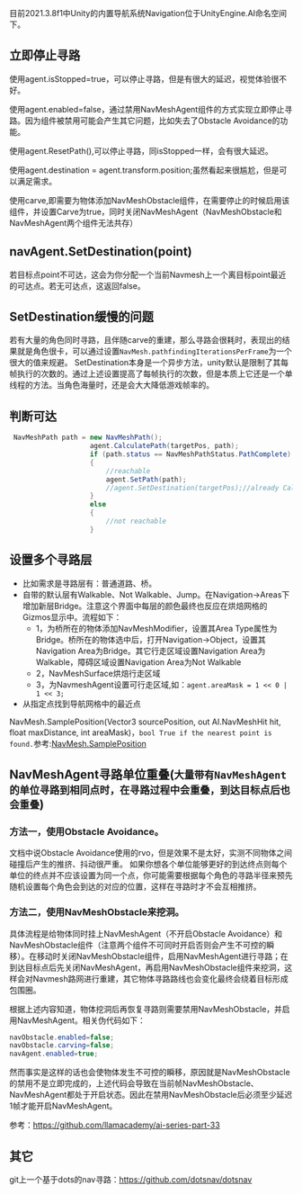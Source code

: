 目前2021.3.8f1中Unity的内置导航系统Navigation位于UnityEngine.AI命名空间下。
 
## 立即停止寻路

使用agent.isStopped=true，可以停止寻路，但是有很大的延迟，视觉体验很不好。

使用agent.enabled=false，通过禁用NavMeshAgent组件的方式实现立即停止寻路。因为组件被禁用可能会产生其它问题，比如失去了Obstacle Avoidance的功能。

使用agent.ResetPath(),可以停止寻路，同isStopped一样，会有很大延迟。

使用agent.destination = agent.transform.position;虽然看起来很尴尬，但是可以满足需求。

使用carve,即需要为物体添加NavMeshObstacle组件，在需要停止的时候启用该组件，并设置Carve为true，同时关闭NavMeshAgent（NavMeshObstacle和NavMeshAgent两个组件无法共存）

## navAgent.SetDestination(point)

若目标点point不可达，这会为你分配一个当前Navmesh上一个离目标point最近的可达点。若无可达点，这返回false。

## SetDestination缓慢的问题

若有大量的角色同时寻路，且伴随carve的重建，那么寻路会很耗时，表现出的结果就是角色很卡，可以通过设置``NavMesh.pathfindingIterationsPerFrame``为一个很大的值来规避。
SetDestination本身是一个异步方法，unity默认是限制了其每帧执行的次数的。通过上述设置提高了每帧执行的次数，但是本质上它还是一个单线程的方法。当角色海量时，还是会大大降低游戏帧率的。


## 判断可达
```csharp
 NavMeshPath path = new NavMeshPath();
                    agent.CalculatePath(targetPos, path);
                    if (path.status == NavMeshPathStatus.PathComplete)
                    {
                        //reachable
                        agent.SetPath(path);
                        //agent.SetDestination(targetPos);//already CalculatePath,so use SetPath is more effective than SetDestination
                    }
                    else
                    {
                        //not reachable
                    }
```

## 设置多个寻路层
- 比如需求是寻路层有：普通道路、桥。
- 自带的默认层有Walkable、Not Walkable、Jump。在Navigation->Areas下增加新层Bridge。注意这个界面中每层的颜色最终也反应在烘焙网格的Gizmos显示中。流程如下：
  - 1，为桥所在的物体添加NavMeshModifier，设置其Area Type属性为Bridge。桥所在的物体选中后，打开Navigation->Object，设置其Navigation Area为Bridge。其它行走区域设置Navigation Area为Walkable，障碍区域设置Navigation Area为Not Walkable
  - 2，NavMeshSurface烘焙行走区域
  - 3，为NavmeshAgent设置可行走区域,如：``agent.areaMask = 1 << 0 | 1 << 3;``
- 从指定点找到导航网格中的最近点

NavMesh.SamplePosition(Vector3 sourcePosition, out AI.NavMeshHit hit, float maxDistance, int areaMask)，``bool True if the nearest point is found.``参考:[NavMesh.SamplePosition](https://docs.unity3d.com/ScriptReference/AI.NavMesh.SamplePosition.html)

## NavMeshAgent寻路单位重叠(``大量带有NavMeshAgent的单位寻路到相同点时，在寻路过程中会重叠，到达目标点后也会重叠``)
### 方法一，使用Obstacle Avoidance。
文档中说Obstacle Avoidance使用的rvo，但是效果不是太好，实测不同物体之间碰撞后产生的推挤、抖动很严重。
如果你想各个单位能够更好的到达终点则每个单位的终点并不应该设置为同一个点，你可能需要根据每个角色的寻路半径来预先随机设置每个角色会到达的对应的位置，这样在寻路时才不会互相推挤。
### 方法二，使用NavMeshObstacle来挖洞。
具体流程是给物体同时挂上NavMeshAgent（不开启Obstacle Avoidance）和NavMeshObstacle组件（注意两个组件不可同时开启否则会产生不可控的瞬移）。在移动时关闭NavMeshObstacle组件，启用NavMeshAgent进行寻路；在到达目标点后先关闭NavMeshAgent，再启用NavMeshObstacle组件来挖洞，这样会对Navmesh路网进行重建，其它物体寻路路线也会变化最终会绕着目标形成包围圈。

根据上述内容知道，物体挖洞后再恢复寻路则需要禁用NavMeshObstacle，并启用NavMeshAgent。相关伪代码如下：
```csharp
navObstacle.enabled=false;
navObstacle.carving=false;
navAgent.enabled=true;
```
然而事实是这样的话也会使物体发生不可控的瞬移，原因就是NavMeshObstacle的禁用不是立即完成的，上述代码会导致在当前帧NavMeshObstacle、NavMeshAgent都处于开启状态。因此在禁用NavMeshObstacle后必须至少延迟1帧才能开启NavMeshAgent。

参考：https://github.com/llamacademy/ai-series-part-33


## 其它
git上一个基于dots的nav寻路：https://github.com/dotsnav/dotsnav